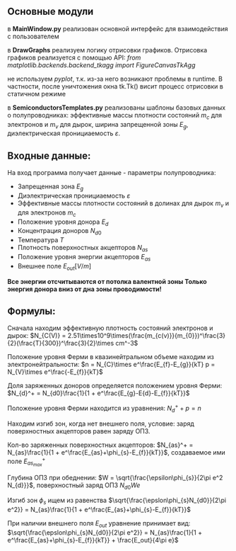 ## Основные модули
 в **MainWindow.py** реализован основной интерфейс для взаимодействия с пользователем

в **DrawGraphs** реализуем логику отрисовки графиков.
Отрисовка графиков реализуется с помощью API:
*from matplotlib.backends.backend_tkagg import FigureCanvasTkAgg*

не используем *pyplot*, т.к. из-за него возникают проблемы в runtime.
В частности, после уничтожения окна tk.Tk() висит процесс отрисовки в статичном режиме

в **SemiconductorsTemplates.py** реализованы шаблоны базовых данных о полупроводниках:
эффективные массы плотности состояний $m_{c}$ для электронов и $m_{v}$ для дырок,
ширина запрещенной зоны $E_{g}$, диэлектрическая пронициаемость $ε$.

## Входные данные:
На вход программа получает данные - параметры полупроводника: 
- Запрещенная зона $E_{g}$
- Диэлектрическая пронициаемость $ε$
- Эффективные массы плотности состояний в долинах для дырок $m_{v}$
и для электронов $m_{c}$
- Положение уровня донора $E_{d}$
- Концентрация доноров $N_{d0}$
- Температура $T$
- Плотность поверхностных акцепторов $N_{as}$
- Положение уровня энергии акцепторов $E_{as}$
- Внешнее поле $E_{out} [V/m]$

**Все энергии отсчитываются от потолка валентной зоны
Только энергия донора вниз от дна зоны проводимости!**

## Формулы:

Сначала находим эффективную плотность состояний электронов и дырок:
$N_{C(V)} = 2.51\times10^9\times(\frac{m_{c(v)}}{m_{0}})^\frac{3}{2}(\frac{T}{300})^\frac{3}{2}\times cm^-3$

Положение уровня Ферми в квазинейтральном объеме находим из электронейтральности:
$n = N_{C}\times e^\frac{E_{f}-E_{g}}{kT}   p = N_{V}\times e^\frac{-E_{f}}{kT}$

Доля заряженных доноров определяется положением уровня Ферми:
$N_{d}^+ = N_{d0}\frac{1}{1 + e^\frac{E_{g}-E{d}-E_{f}}{kT}}$

Положение уровня Ферми находится из уравнения: $N_{d}^+ + p = n$

Находим изгиб зон, когда нет внешнего поля, условие: заряд поверхностных акцепторов равен заряду ОПЗ.

Кол-во заряженных поверхностных акцепторов:
$N_{as}^+ = N_{as}\frac{1}{1 + e^\frac{E_{as}+\phi_{s}-E_{f}}{kT}}$, создаваемое ими поле $E_{as_{max}}^+$

Глубина ОПЗ при обеднении:
$W = \sqrt{\frac{\epsilon\phi_{s}}{2\pi e^2 N_{d}}}$, поверхностный заряд ОПЗ $N_{d0}We$

Изгиб зон $\phi_{s}$ ищем из равенства $\sqrt{\frac{\epslon\phi_{s}N_{d0}}{2\pi e^2}} = N_{as}\frac{1}{1 + e^\frac{E_{as}+\phi_{s}-E_{f}}{kT}}$

При наличии внешнего поля $E_{out}$ уравнение принимает вид:
$\sqrt{\frac{\epslon\phi_{s}N_{d0}}{2\pi e^2}} = N_{as}\frac{1}{1 + e^\frac{E_{as}+\phi_{s}-E_{f}}{kT}} + \frac{E_out}{4\pi e}$

